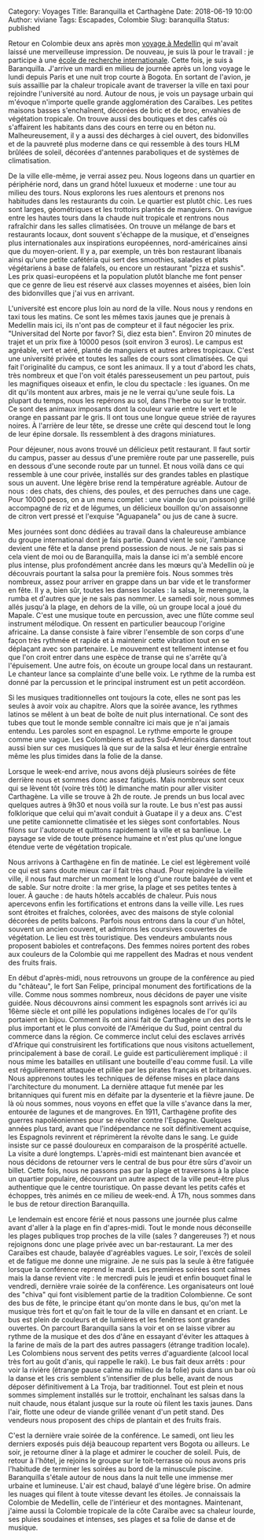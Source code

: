 Category: Voyages
Title: Baranquilla et Carthagène
Date: 2018-06-19 10:00
Author: viviane
Tags: Escapades, Colombie
Slug: baranquilla
Status: published

Retour en Colombie deux ans après mon [voyage à Medellin](/medellin.html) qui m'avait laissé une merveilleuse impression. De nouveau, je suis là pour le travail : je participe à une [école de recherche internationale](http://openpyviv.com/2016/07/12/ECCO/). Cette fois, je suis à Baranquilla. J'arrive un mardi en milieu de journée après un long voyage le lundi depuis Paris et une nuit trop courte à Bogota. En sortant de l'avion, je suis assaillie par la chaleur tropicale avant de traverser la ville en taxi pour rejoindre l'université au nord. Autour de nous, je vois un paysage urbain qui m'évoque n'importe quelle grande agglomération des Caraïbes. Les petites maisons basses s'enchaînent, décorées de bric et de broc, envahies de végétation tropicale. On trouve aussi des boutiques et des cafés où s'affairent les habitants dans des cours en terre ou en béton nu. Malheureusement, il y a aussi des décharges à ciel ouvert, des bidonvilles et de la pauvreté plus moderne dans ce qui ressemble à des tours HLM brûlées de soleil, décorées d'antennes paraboliques et de systèmes de climatisation.

De la ville elle-même, je verrai assez peu. Nous logeons dans un quartier en périphérie nord, dans un grand hôtel luxueux et moderne : une tour au milieu des tours. Nous explorons les rues alentours et prenons nos habitudes dans les restaurants du coin. Le quartier est plutôt chic. Les rues sont larges, géométriques et les trottoirs plantés de manguiers. On navigue entre les hautes tours dans la chaude nuit tropicale et rentrons nous rafraîchir dans les salles climatisées. On trouve un mélange de bars et restaurants locaux, dont souvent s'échappe de la musique, et d'enseignes plus internationales aux inspirations européennes, nord-américaines ainsi que du moyen-orient. Il y a, par exemple, un très bon restaurant libanais ainsi qu'une petite cafétéria qui sert des smoothies, salades et plats végétariens à base de falafels, ou encore un restaurant "pizza et sushis". Les prix quasi-européens et la population plutôt blanche me font penser que ce genre de lieu est réservé aux classes moyennes et aisées, bien loin des bidonvilles que j'ai vus en arrivant.

L'université est encore plus loin au nord de la ville. Nous nous y rendons en taxi tous les matins. Ce sont les mêmes taxis jaunes que je prenais à Medellin mais ici, ils n'ont pas de compteur et il faut négocier les prix. "Universitad del Norte por favor? Si, diez esta bien". Environ 20 minutes de trajet et un prix fixe à 10000 pesos (soit environ 3 euros). Le campus est agréable, vert et aéré, planté de manguiers et autres arbres tropicaux. C'est une université privée et toutes les salles de cours sont climatisées. Ce qui fait l'originalité du campus, ce sont les animaux. Il y a tout d'abord les chats, très nombreux et que l'on voit étalés paresseusement un peu partout, puis les magnifiques oiseaux et enfin, le clou du spectacle : les iguanes. On me dit qu'ils montent aux arbres, mais je ne le verrai qu'une seule fois. La plupart du temps, nous les repérons au sol, dans l'herbe ou sur le trottoir. Ce sont des animaux imposants dont la couleur varie entre le vert et le orange en passant par le gris. Il ont tous une longue queue striée de rayures noires. À l'arrière de leur tête, se dresse une crête qui descend tout le long de leur épine dorsale. Ils ressemblent à des dragons miniatures.

Pour déjeuner, nous avons trouvé un délicieux petit restaurant. Il faut sortir du campus, passer au dessus d'une première route par une passerelle, puis en dessous d'une seconde route par un tunnel. Et nous voilà dans ce qui ressemble à une cour privée, installés sur des grandes tables en plastique sous un auvent. Une légère brise rend la température agréable. Autour de nous : des chats, des chiens, des poules, et des perruches dans une cage. Pour 10000 pesos, on a un menu complet : une viande (ou un poisson) grillé accompagné de riz et de légumes, un délicieux bouillon qu'on assaisonne de citron vert pressé et l'exquise "Aguapanela" ou jus de cane à sucre.

Mes journées sont donc dédiées au travail dans la chaleureuse ambiance du groupe international dont je fais partie. Quand vient le soir, l'ambiance devient une fête et la danse prend possession de nous. Je ne sais pas si cela vient de moi ou de Baranquilla, mais la danse ici m'a semblé encore plus intense, plus profondément ancrée dans les mœurs qu'à Medellin où je découvrais pourtant la salsa pour la première fois. Nous sommes très nombreux, assez pour arriver en grappe dans un bar vide et le transformer en fête. Il y a, bien sûr, toutes les danses locales : la salsa, le merengue, la rumba et d'autres que je ne sais pas nommer. Le samedi soir, nous sommes allés jusqu'à la plage, en dehors de la ville, où un groupe local a joué du Mapale. C'est une musique toute en percussion, avec une flûte comme seul instrument mélodique. On ressent en particulier beaucoup l'origine africaine. La danse consiste à faire vibrer l'ensemble de son corps d'une façon très rythmée et rapide et à maintenir cette vibration tout en se déplaçant avec son partenaire. Le mouvement est tellement intense et fou que l'on croit entrer dans une espèce de transe qui ne s'arrête qu'à l'épuisement. Une autre fois, on écoute un groupe local dans un  restaurant. Le chanteur lance sa complainte d'une belle voix. Le rythme de la rumba est donné par la percussion et le principal instrument est un petit accordéon.

Si les musiques traditionnelles ont toujours la cote, elles ne sont pas les seules à avoir voix au chapitre. Alors que la soirée avance, les rythmes latinos se mêlent à un beat de boîte de nuit plus international. Ce sont des tubes que tout le monde semble connaître ici mais que je n'ai jamais entendu. Les paroles sont en espagnol. Le rythme emporte le groupe comme une vague. Les Colombiens et autres Sud-Américains dansent tout aussi bien sur ces musiques là que sur de la salsa et leur énergie entraîne même les plus timides dans la folie de la danse.

Lorsque le week-end arrive, nous avons déjà plusieurs soirées de fête derrière nous et sommes donc assez fatigués. Mais nombreux sont ceux qui se lèvent tôt (voire très tôt) le dimanche matin pour aller visiter Carthagène. La ville se trouve à 2h de route. Je prends un bus local avec quelques autres à 9h30 et nous voilà sur la route. Le bus n'est pas aussi folklorique que celui qui m'avait conduit à Guatape il y a deux ans. C'est une petite camionnette climatisée et les sièges sont confortables. Nous filons sur l'autoroute et quittons rapidement la ville et sa banlieue. Le paysage se vide de toute présence humaine et n'est plus qu'une longue étendue verte de végétation tropicale.

Nous arrivons à Carthagène en fin de matinée. Le ciel est légèrement voilé ce qui est sans doute mieux car il fait très chaud. Pour rejoindre la vieille ville, il nous faut marcher un moment le long d'une route balayée de vent et de sable. Sur notre droite : la mer grise, la plage et ses petites tentes à louer. À gauche : de hauts hôtels accablés de chaleur. Puis nous apercevons enfin les fortifications et entrons dans la veille ville. Les rues sont étroites et fraîches, colorées, avec des maisons de style colonial décorées de petits balcons. Parfois nous entrons dans la cour d'un hôtel, souvent un ancien couvent, et admirons les coursives couvertes de végétation. Le lieu est très touristique. Des vendeurs ambulants nous proposent babioles et contrefaçons. Des femmes noires portent des robes aux couleurs de la Colombie qui me rappellent des Madras et nous vendent des fruits frais. 

En début d'après-midi, nous retrouvons un groupe de la conférence au pied du "château", le fort San Felipe, principal monument des fortifications de la ville. Comme nous sommes nombreux, nous décidons de payer une visite guidée. Nous découvrons ainsi comment les espagnols sont arrivés ici au 16ème siècle et ont pillé les populations indigènes locales de l'or qu'ils portaient en bijou. Comment ils ont ainsi fait de Carthagène un des ports le plus important et le plus convoité de l'Amérique du Sud, point central du commerce dans la région. Ce commerce inclut celui des esclaves arrivés d'Afrique qui construisirent les fortifications que nous visitons actuellement, principalement à base de corail. Le guide est particulièrement impliqué : il nous mime les batailles en utilisant une bouteille d'eau comme fusil. La ville est régulièrement attaquée et pillée par les pirates français et britanniques. Nous apprenons toutes les techniques de défense mises en place dans l'architecture du monument. La dernière attaque fut menée par les britanniques qui furent mis en défaite par la dysenterie et la fièvre jaune. De là où nous sommes, nous voyons en effet que la ville s'avance dans la mer, entourée de lagunes et de mangroves. En 1911, Carthagène profite des guerres napoléoniennes pour se révolter contre l'Espagne. Quelques années plus tard, avant que l'indépendance ne soit définitivement acquise, les Espagnols revinrent et réprimèrent la révolte dans le sang. Le guide insiste sur ce passé douloureux en comparaison de la prospérité actuelle. La visite a duré longtemps. L'après-midi est maintenant bien avancée et nous décidons de retourner vers le central de bus pour être sûrs d'avoir un billet. Cette fois, nous ne passons pas par la plage et traversons à la place un quartier populaire, découvrant un autre aspect de la ville peut-être plus authentique que le centre touristique. On passe devant les petits cafés et échoppes, très animés en ce milieu de week-end. À 17h, nous sommes dans le bus de retour direction Baranquilla.

Le lendemain est encore férié et nous passons une journée plus calme avant d'aller à la plage en fin d'apres-midi. Tout le monde nous déconseille les plages publiques trop proches de la ville  (sales ?  dangereuses ?) et nous rejoignons donc une plage privée avec un bar-restaurant. La mer des Caraïbes est chaude, balayée d'agréables vagues. Le soir, l'excès de soleil et de fatigue me donne une migraine. Je ne suis pas la seule à être fatiguée lorsque la conférence reprend le mardi. Les premières soirées sont calmes mais la danse revient vite : le mercredi puis le jeudi et enfin bouquet final le vendredi, dernière vraie soirée de la conférence. Les organisateurs ont loué des "chiva" qui font visiblement partie de la tradition Colombienne. Ce sont des bus de fête, le principe étant qu'on monte dans le bus, qu'on met la musique très fort et qu'on fait le tour de la ville en dansant et en criant. Le bus est plein de couleurs et de lumières et les fenêtres sont grandes ouvertes. On parcourt Baranquilla sans la voir et on se laisse vibrer au rythme de la musique et des dos d'âne en essayant d'éviter les attaques à la farine de maïs de la part des autres passagers (étrange tradition locale). Les Colombiens nous servent des petits verres d'aguardiente (alcool local très fort au goût d'anis, qui rappelle le raki).  Le bus fait deux arrêts : pour voir la rivière  (étrange pause calme au milieu de la folie) puis dans un bar où la danse et les cris semblent s'intensifier de plus belle, avant de nous déposer définitivement à La Troja, bar traditionnel. Tout est plein et nous sommes simplement installés sur le trottoir, enchaînant les salsas dans la nuit chaude, nous étalant jusque sur la route où filent les taxis jaunes. Dans l'air, flotte une odeur de viande grillée venant d'un petit stand. Des vendeurs nous proposent des chips de plantain et des fruits frais.

C'est la dernière vraie soirée de la conférence. Le samedi, ont lieu les derniers exposés puis déjà beaucoup repartent vers Bogota ou ailleurs. Le soir, je retourne dîner à la plage et admirer le coucher de soleil. Puis, de retour à l'hôtel, je rejoins le groupe sur le toit-terrasse où nous avons pris l'habitude de terminer les soirées au bord de la minuscule piscine. Baranquilla s'étale autour de nous dans la nuit telle une immense mer urbaine et lumineuse. L'air est chaud, balayé d'une légère brise. On admire les nuages qui filent à toute vitesse devant les étoiles. Je connaissais la Colombie de Medellin, celle de l'intérieur et des montagnes. Maintenant, j'aime aussi la Colombie tropicale de la côte Caraïbe avec sa chaleur lourde, ses pluies soudaines et intenses, ses plages et sa folie de danse et de musique.
